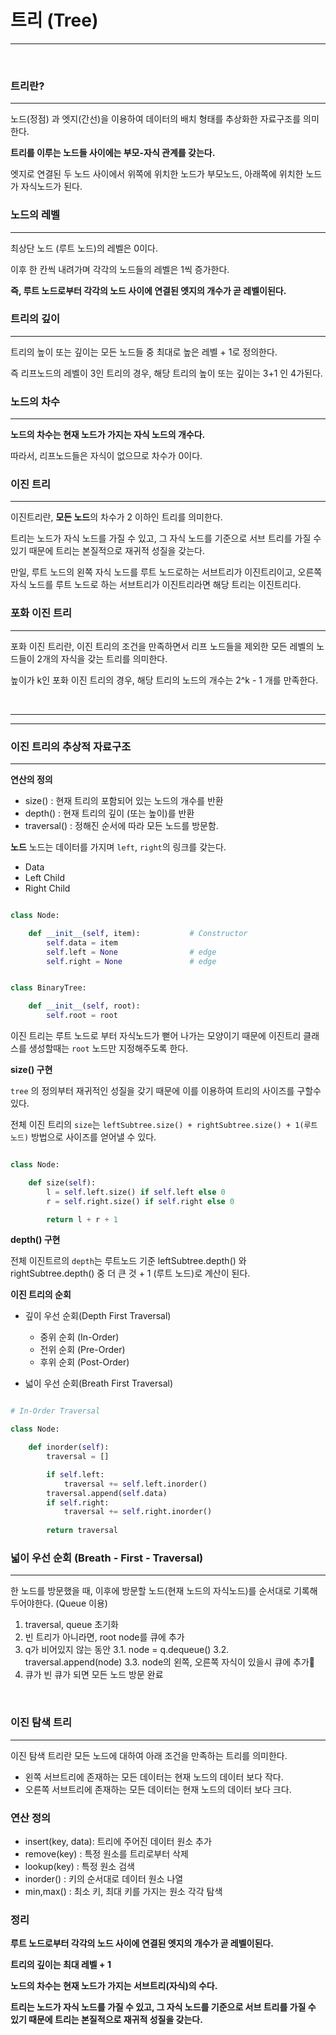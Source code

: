 # 트리 (Tree)
---

<br>

### 트리란?
---

노드(정점) 과 엣지(간선)을 이용하여 데이터의 배치 형태를 추상화한 자료구조를 의미한다.

**트리를 이루는 노드들 사이에는 부모-자식 관계를 갖는다.**

엣지로 연결된 두 노드 사이에서 위쪽에 위치한 노드가 부모노드, 아래쪽에 위치한 노드가 자식노드가 된다.

### 노드의 레벨
---

최상단 노드 (루트 노드)의 레벨은 0이다.

이후 한 칸씩 내려가며 각각의 노드들의 레벨은 1씩 증가한다.

**즉, 루트 노드로부터 각각의 노드 사이에 연결된 엣지의 개수가 곧 레벨이된다.**

### 트리의 깊이
---

트리의 높이 또는 깊이는 모든 노드들 중 최대로 높은 레벨 + 1로 정의한다.

즉 리프노드의 레벨이 3인 트리의 경우, 해당 트리의 높이 또는 깊이는 3+1 인 4가된다.

### 노드의 차수
---

**노드의 차수는 현재 노드가 가지는 자식 노드의 개수다.**

따라서, 리프노드들은 자식이 없으므로 차수가 0이다.

### 이진 트리
---

이진트리란, **모든 노드**의 차수가 2 이하인 트리를 의미한다. 

트리는 노드가 자식 노드를 가질 수 있고, 그 자식 노드를 기준으로 서브 트리를 가질 수 있기 때문에 트리는 본질적으로 재귀적 성질을 갖는다.

만일, 루트 노드의 왼쪽 자식 노드를 루트 노드로하는 서브트리가 이진트리이고, 오른쪽 자식 노드를 루트 노드로 하는 서브트리가 이진트리라면 해당 트리는 이진트리다.

### 포화 이진 트리
---
포화 이진 트리란, 이진 트리의 조건을 만족하면서 리프 노드들을 제외한 모든 레벨의 노드들이 2개의 자식을 갖는 트리를 의미한다.

높이가 k인 포화 이진 트리의 경우, 해당 트리의 노드의 개수는 2^k - 1 개를 만족한다.

<br>

---
---

### 이진 트리의 추상적 자료구조
---

**연산의 정의**
- size() : 현재 트리의 포함되어 있는 노드의 개수를 반환
- depth() : 현재 트리의 깊이 (또는 높이)를 반환
- traversal() : 정해진 순서에 따라 모든 노드를 방문함.

**노드**
노드는 데이터를 가지며 `left`, `right`의 링크를 갖는다.

-   Data
-   Left Child
-   Right Child

```python

class Node:

    def __init__(self, item):           # Constructor
        self.data = item
        self.left = None                # edge
        self.right = None               # edge


class BinaryTree:

    def __init__(self, root):
        self.root = root


```

이진 트리는 루트 노드로 부터 자식노드가 뻗어 나가는 모양이기 때문에 이진트리 클래스를 생성할때는 `root` 노드만 지정해주도록 한다.

**size() 구현**

`tree` 의 정의부터 재귀적인 성질을 갖기 때문에 이를 이용하여 트리의 사이즈를 구할수 있다.

전체 이진 트리의 `size`는 `leftSubtree.size() + rightSubtree.size() + 1(루트 노드)` 방법으로 사이즈를 얻어낼 수 있다.

```python

class Node:

    def size(self):
        l = self.left.size() if self.left else 0
        r = self.right.size() if self.right else 0

        return l + r + 1

```

**depth() 구현**

전체 이진트르의 `depth`는 루트노드 기준 leftSubtree.depth() 와 rightSubtree.depth() 중 더 큰 것 + 1 (루트 노드)로 계산이 된다.


**이진 트리의 순회**

-   깊이 우선 순회(Depth First Traversal)
    -   중위 순회 (In-Order)
    -   전위 순회 (Pre-Order)
    -   후위 순회 (Post-Order)

-   넓이 우선 순회(Breath First Traversal)

```python

# In-Order Traversal

class Node:

    def inorder(self):
        traversal = []

        if self.left:
            traversal += self.left.inorder()
        traversal.append(self.data)
        if self.right:
            traversal += self.right.inorder()
        
        return traversal

```

### 넓이 우선 순회 (Breath - First - Traversal)
---

한 노드를 방문했을 때, 이후에 방문할 노드(현재 노드의 자식노드)를 순서대로 기록해 두어야한다. (Queue 이용)

1. traversal, queue 초기화
2. 빈 트리가 아니라면, root node를 큐에 추가
3. q가 비어있지 않는 동안 
3.1. node = q.dequeue()
3.2. traversal.append(node)
3.3. node의 왼쪽, 오른쪽 자식이 있을시 큐에 추가
4. 큐가 빈 큐가 되면 모든 노드 방문 완료

<br>

### 이진 탐색 트리
---

이진 탐색 트리란 모든 노드에 대하여 아래 조건을 만족하는 트리를 의미한다.

- 왼쪽 서브트리에 존재하는 모든 데이터는 현재 노드의 데이터 보다 작다.
- 오른쪽 서브트리에 존재하는 모든 데이터는 현재 노드의 데이터 보다 크다.

### 연산 정의

-   insert(key, data): 트리에 주어진 데이터 원소 추가
-   remove(key) : 특정 원소를 트리로부터 삭제
-   lookup(key) : 특정 원소 검색
-   inorder() : 키의 순서대로 데이터 원소 나열
-   min,max() : 최소 키, 최대 키를 가지는 원소 각각 탐색





### 정리

**루트 노드로부터 각각의 노드 사이에 연결된 엣지의 개수가 곧 레벨이된다.**

**트리의 깊이는 최대 레벨 + 1**

**노드의 차수는 현재 노드가 가지는 서브트리(자식)의 수다.**

**트리는 노드가 자식 노드를 가질 수 있고, 그 자식 노드를 기준으로 서브 트리를 가질 수 있기 때문에 트리는 본질적으로 재귀적 성질을 갖는다.**